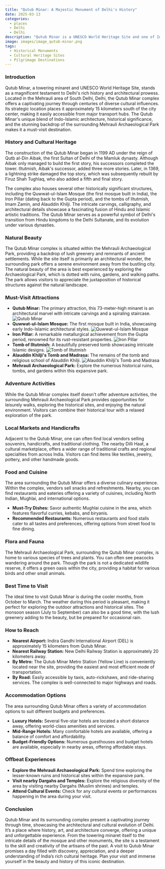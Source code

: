 ```yaml
---
title: "Qutub Minar: A Majestic Monument of Delhi's History"
date: 2025-03-13
categories:
  - places
  - Delhi
  - Delhi
description: "Qutub Minar is a UNESCO World Heritage Site and one of India's most iconic structures. Constructed in the 12th century by Qutub-ud-Din Aibak, it stands as a testament to Delhi's rich architectural heritage. The complex includes the Quwwat-ul-Islam Mosque, one of India's earliest extant mosques, and the impressive Minar, a towering red sandstone monument that symbolizes the city's historical splendor. Nearby lies the Jamali Kamalpur tomb complex, adding to the site's historical significance."
image: images/image_qutub-minar.png
tags: 
  - Historical Monuments
  - Cultural Heritage Sites
  - Pilgrimage Destinations
---
```



### **Introduction**

Qutub Minar, a towering minaret and UNESCO World Heritage Site, stands as a magnificent testament to Delhi's rich history and architectural prowess. Located in the Mehrauli area of South Delhi, Delhi, the Qutub Minar complex offers a captivating journey through centuries of diverse cultural influences. Its strategic location places it approximately 15 kilometers south of the city center, making it easily accessible from major transport hubs. The Qutub Minar's unique blend of Indo-Islamic architecture, historical significance, and the stunning backdrop of the surrounding Mehrauli Archaeological Park makes it a must-visit destination.

### **History and Cultural Heritage**

The construction of the Qutub Minar began in 1199 AD under the reign of Qutb al-Din Aibak, the first Sultan of Delhi of the Mamluk dynasty. Although Aibak only managed to build the first story, his successors completed the tower. Iltutmish, Aibak's successor, added three more stories. Later, in 1369, a lightning strike damaged the top story, which was subsequently rebuilt by Firuz Shah Tughlaq, who also added a fifth and final story.

The complex also houses several other historically significant structures, including the Quwwat-ul-Islam Mosque (the first mosque built in India), the Iron Pillar (dating back to the Gupta period), and the tombs of Iltutmish, Imam Zamin, and Alauddin Khilji. The intricate carvings, calligraphy, and architectural details showcase a fascinating fusion of Hindu and Islamic artistic traditions. The Qutub Minar serves as a powerful symbol of Delhi's transition from Hindu kingdoms to the Delhi Sultanate, and its evolution under various dynasties.

### **Natural Beauty**

The Qutub Minar complex is situated within the Mehrauli Archaeological Park, providing a backdrop of lush greenery and remnants of ancient settlements. While the site itself is primarily an architectural wonder, the surrounding park offers a serene environment away from the bustling city. The natural beauty of the area is best experienced by exploring the Archaeological Park, which is dotted with ruins, gardens, and walking paths. The park allows visitors to appreciate the juxtaposition of historical structures against the natural landscape.

### **Must-Visit Attractions**

*   **Qutub Minar:** The primary attraction, this 73-meter-high minaret is an architectural marvel with intricate carvings and a spiraling staircase. <img src="placeholder_qutub_minar.jpg" alt="Qutub Minar">
*   **Quwwat-ul-Islam Mosque:** The first mosque built in India, showcasing early Indo-Islamic architectural styles. <img src="placeholder_quwwat_ul_islam_mosque.jpg" alt="Quwwat-ul-Islam Mosque">
*   **Iron Pillar:** A remarkable metallurgical achievement from the Gupta period, renowned for its rust-resistant properties. <img src="placeholder_iron_pillar.jpg" alt="Iron Pillar">
*   **Tomb of Iltutmish:** A beautifully preserved tomb showcasing intricate Islamic designs. <img src="placeholder_iltutmish_tomb.jpg" alt="Tomb of Iltutmish">
*   **Alauddin Khilji's Tomb and Madrasa:** The remains of the tomb and religious school of Alauddin Khilji. <img src="placeholder_khilji_tomb.jpg" alt="Alauddin Khilji's Tomb and Madrasa">
*   **Mehrauli Archaeological Park:** Explore the numerous historical ruins, tombs, and gardens within this expansive park.

### **Adventure Activities**

While the Qutub Minar complex itself doesn't offer adventure activities, the surrounding Mehrauli Archaeological Park provides opportunities for leisurely walks, exploring the historical sites, and enjoying the natural environment. Visitors can combine their historical tour with a relaxed exploration of the park.

### **Local Markets and Handicrafts**

Adjacent to the Qutub Minar, one can often find local vendors selling souvenirs, handicrafts, and traditional clothing. The nearby Dilli Haat, a cultural marketplace, offers a wider range of traditional crafts and regional specialties from across India. Visitors can find items like textiles, jewelry, pottery, and other handmade goods.

### **Food and Cuisine**

The area surrounding the Qutub Minar offers a diverse culinary experience. Within the complex, vendors sell snacks and refreshments. Nearby, you can find restaurants and eateries offering a variety of cuisines, including North Indian, Mughlai, and international options.

*   **Must-Try Dishes:** Savor authentic Mughlai cuisine in the area, which features flavorful curries, kebabs, and biryanis.
*   **Recommended Restaurants:** Numerous restaurants and food stalls cater to all tastes and preferences, offering options from street food to fine dining.

### **Flora and Fauna**

The Mehrauli Archaeological Park, surrounding the Qutub Minar complex, is home to various species of trees and plants. You can often see peacocks wandering around the park. Though the park is not a dedicated wildlife reserve, it offers a green oasis within the city, providing a habitat for various birds and other small animals.

### **Best Time to Visit**

The ideal time to visit Qutub Minar is during the cooler months, from October to March. The weather during this period is pleasant, making it perfect for exploring the outdoor attractions and historical sites. The monsoon season (July to September) can also be a good time, with the lush greenery adding to the beauty, but be prepared for occasional rain.

### **How to Reach**

*   **Nearest Airport:** Indira Gandhi International Airport (DEL) is approximately 15 kilometers from Qutub Minar.
*   **Nearest Railway Station:** New Delhi Railway Station is approximately 20 kilometers away.
*   **By Metro:** The Qutub Minar Metro Station (Yellow Line) is conveniently located near the site, providing the easiest and most efficient mode of transportation.
*   **By Road:** Easily accessible by taxis, auto-rickshaws, and ride-sharing services. The complex is well-connected to major highways and roads.

### **Accommodation Options**

The area surrounding Qutub Minar offers a variety of accommodation options to suit different budgets and preferences.

*   **Luxury Hotels:** Several five-star hotels are located a short distance away, offering world-class amenities and services.
*   **Mid-Range Hotels:** Many comfortable hotels are available, offering a balance of comfort and affordability.
*   **Budget-Friendly Options:** Numerous guesthouses and budget hotels are available, especially in nearby areas, offering affordable stays.

### **Offbeat Experiences**

*   **Explore the Mehrauli Archaeological Park:** Spend time exploring the lesser-known ruins and historical sites within the expansive park.
*   **Visit nearby Dargahs and Temples:** Explore the religious diversity of the area by visiting nearby Dargahs (Muslim shrines) and temples.
*   **Attend Cultural Events:** Check for any cultural events or performances happening in the area during your visit.

### **Conclusion**

Qutub Minar and its surrounding complex present a captivating journey through time, showcasing the architectural and cultural evolution of Delhi. It’s a place where history, art, and architecture converge, offering a unique and unforgettable experience. From the towering minaret itself to the intricate details of the mosque and other monuments, the site is a testament to the skill and creativity of the artisans of the past. A visit to Qutub Minar promises a day filled with discovery, appreciation, and a deeper understanding of India’s rich cultural heritage. Plan your visit and immerse yourself in the beauty and history of this iconic destination.


